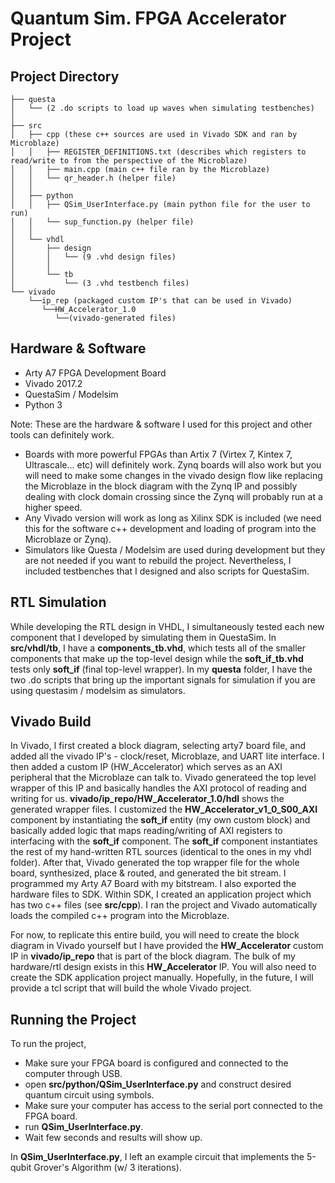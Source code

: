 # Quantum Sim. FPGA Accelerator Project 


## Project Directory
```.
├── questa
│   └── (2 .do scripts to load up waves when simulating testbenches)
│   
├── src
│   ├── cpp (these c++ sources are used in Vivado SDK and ran by Microblaze)
│   │   ├── REGISTER_DEFINITIONS.txt (describes which registers to read/write to from the perspective of the Microblaze)
│   │   ├── main.cpp (main c++ file ran by the Microblaze)
│   │   └── qr_header.h (helper file)
│   │
│   ├── python
│   │   ├── QSim_UserInterface.py (main python file for the user to run)
│   │   └── sup_function.py (helper file)
│   │
│   └── vhdl
│       ├── design
│       │   └── (9 .vhd design files)
│       │
│       └── tb
│           └── (3 .vhd testbench files)
└── vivado 
    └──ip_rep (packaged custom IP's that can be used in Vivado)
       └──HW_Accelerator_1.0 
          └──(vivado-generated files)
 ```
 
## Hardware & Software
- Arty A7 FPGA Development Board
- Vivado 2017.2
- QuestaSim / Modelsim
- Python 3

Note: These are the hardware & software I used for this project and other tools can definitely work. 
- Boards with more powerful FPGAs than Artix 7 (Virtex 7, Kintex 7, Ultrascale... etc) will definitely work. Zynq boards will also work but you will need to make some changes in the vivado design flow like replacing the Microblaze in the block diagram with the Zynq IP and possibly dealing with clock domain crossing since the Zynq will probably run at a higher speed. 
- Any Vivado version will work as long as Xilinx SDK is included (we need this for the software c++ development and loading of program into the Microblaze or Zynq).
- Simulators like Questa / Modelsim are used during development but they are not needed if you want to rebuild the project. Nevertheless, I included testbenches that I designed and also scripts for QuestaSim. 

## RTL Simulation
While developing the RTL design in VHDL, I simultaneously tested each new component that I developed by simulating them in QuestaSim. In **src/vhdl/tb**, I have a **components_tb.vhd**, which tests all of the smaller components that make up the top-level design while the **soft_if_tb.vhd** tests only **soft_if** (final top-level wrapper). In my **questa** folder, I have the two .do scripts that bring up the important signals for simulation if you are using questasim / modelsim as simulators. 

## Vivado Build
In Vivado, I first created a block diagram, selecting arty7 board file, and added all the vivado IP's - clock/reset, Microblaze, and UART lite interface. I then added a custom IP (HW_Accelerator) which serves as an AXI peripheral that the Microblaze can talk to. Vivado generateed the top level wrapper of this IP and basically handles the AXI protocol of reading and writing for us. **vivado/ip_repo/HW_Accelerator_1.0/hdl** shows the generated wrapper files. I customized the **HW_Accelerator_v1_0_S00_AXI** component by instantiating the **soft_if** entity (my own custom block) and basically added logic that maps reading/writing of AXI registers to interfacing with the **soft_if** component. The **soft_if** component instantiates the rest of my hand-written RTL sources (identical to the ones in my vhdl folder). After that, Vivado generated the top wrapper file for the whole board, synthesized, place & routed, and generated the bit stream. I programmed my Arty A7 Board with my bitstream. I also exported the hardware files to SDK. Within SDK, I created an application project which has two c++ files (see **src/cpp**). I ran the project and Vivado automatically loads the compiled c++ program into the Microblaze. 

For now, to replicate this entire build, you will need to create the block diagram in Vivado yourself but I have provided the **HW_Accelerator** custom IP in **vivado/ip_repo** that is part of the block diagram. The bulk of my hardware/rtl design exists in this **HW_Accelerator** IP. You will also need to create the SDK application project manually. Hopefully, in the future, I will provide a tcl script that will build the whole Vivado project.

## Running the Project
To run the project, 
- Make sure your FPGA board is configured and connected to the computer through USB.
- open **src/python/QSim_UserInterface.py** and construct desired quantum circuit using symbols. 
- Make sure your computer has access to the serial port connected to the FPGA board.
- run **QSim_UserInterface.py**.
- Wait few seconds and results will show up. 

In **QSim_UserInterface.py**, I left an example circuit that implements the 5-qubit Grover's Algorithm (w/ 3 iterations). 


